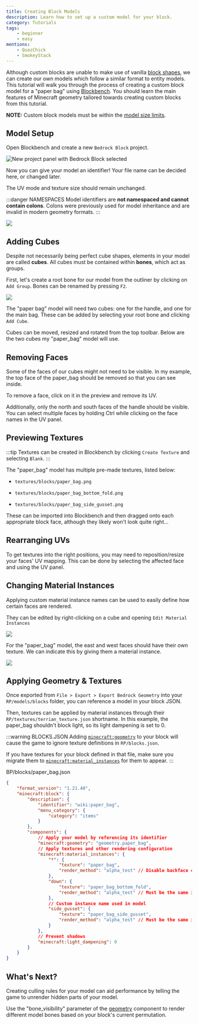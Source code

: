 ```yaml
---
title: Creating Block Models
description: Learn how to set up a custom model for your block.
category: Tutorials
tags:
    - beginner
    - easy
mentions:
    - QuazChick
    - SmokeyStack
---
```


Although custom blocks are unable to make use of vanilla [block shapes](/blocks/block-shapes), we can create our own models which follow a similar format to entity models. This tutorial will walk you through the process of creating a custom block model for a "paper bag" using [Blockbench](https://blockbench.net). You should learn the main features of Minecraft geometry tailored towards creating custom blocks from this tutorial.

**NOTE:** Custom block models must be within the [model size limits](/blocks/block-components.html#geometry).

## Model Setup

Open Blockbench and create a new `Bedrock Block` project.

![New project panel with Bedrock Block selected](/assets/images/blocks/block-models/new_project.png)

Now you can give your model an identifier! Your file name can be decided here, or changed later.

The UV mode and texture size should remain unchanged.

:::danger NAMESPACES
Model identifiers are **not namespaced and cannot contain colons**. Colons were previously used for model inheritance and are invalid in modern geometry formats.
:::

![](/assets/images/blocks/block-models/project_settings.png)

## Adding Cubes

Despite not necessarily being perfect cube shapes, elements in your model are called **cubes**. All cubes must be contained within **bones**, which act as groups.

First, let's create a root bone for our model from the outliner by clicking on `Add Group`. Bones can be renamed by pressing `F2`.

![](/assets/images/blocks/block-models/root_bone.png)

The "paper bag" model will need two cubes: one for the handle, and one for the main bag. These can be added by selecting your root bone and clicking `Add Cube`.

<WikiImage src="/assets/images/blocks/block-models/new_cube.png" alt width="600" class="my-4" />

Cubes can be moved, resized and rotated from the top toolbar. Below are the two cubes my "paper_bag" model will use.

<WikiImage src="/assets/images/blocks/block-models/paper_bag_cubes.png" alt="" width="300" />

## Removing Faces

Some of the faces of our cubes might not need to be visible. In my example, the top face of the paper_bag should be removed so that you can see inside.

To remove a face, click on it in the preview and remove its UV.

<WikiImage src="/assets/images/blocks/block-models/paper_bag_top_removed.png" alt="" width="600" />

Additionally, only the north and south faces of the handle should be visible. You can select multiple faces by holding Ctrl while clicking on the face names in the UV panel.

<WikiImage
    src="/assets/images/blocks/block-models/paper_bag_handle_faces_removed.png"
    alt=""
    width="600"
/>

## Previewing Textures

:::tip
Textures can be created in Blockbench by clicking `Create Texture` and selecting `Blank`.
:::

The "paper_bag" model has multiple pre-made textures, listed below:

-   `textures/blocks/paper_bag.png`

    <WikiImage
        src="/assets/images/blocks/block-models/paper_bag.png"
        style="background-color: rgb(0,0,0,0.15);"
        pixelated
        width="128"
    />

-   `textures/blocks/paper_bag_bottom_fold.png`

    <WikiImage
        src="/assets/images/blocks/block-models/paper_bag_bottom_fold.png"
        style="background-color: rgb(0,0,0,0.15);"
        pixelated
        width="128"
    />

-   `textures/blocks/paper_bag_side_gusset.png`

    <WikiImage
        src="/assets/images/blocks/block-models/paper_bag_side_gusset.png"
        style="background-color: rgb(0,0,0,0.15);"
        pixelated
        width="128"
    />

These can be imported into Blockbench and then dragged onto each appropriate block face, although they likely won't look quite right...

<WikiImage
    src="/assets/images/blocks/block-models/preview_textures_applied.png"
    alt=""
    width="300"
/>

## Rearranging UVs

To get textures into the right positions, you may need to reposition/resize your faces' UV mapping. This can be done by selecting the affected face and using the UV panel.

<WikiImage src="/assets/images/blocks/block-models/paper_bag_handle_uv.png" alt="" width="300" />

<WikiImage src="/assets/images/blocks/block-models/paper_bag_final.png" alt="" width="300" />

## Changing Material Instances

Applying custom material instance names can be used to easily define how certain faces are rendered.

They can be edited by right-clicking on a cube and opening `Edit Material Instances`

![](/assets/images/blocks/block-models/select_edit_material_instances.png)

For the "paper_bag" model, the east and west faces should have their own texture. We can indicate this by giving them a material instance.

![](/assets/images/blocks/block-models/edit_material_instances.png)

## Applying Geometry & Textures

Once exported from `File > Export > Export Bedrock Geometry` into your `RP/models/blocks` folder, you can reference a model in your block JSON.

Then, textures can be applied by material instances through their `RP/textures/terrian_texture.json` shortname. In this example, the paper_bag shouldn't block light, so its light dampening is set to 0.

:::warning BLOCKS.JSON
Adding [`minecraft:geometry`](/blocks/block-components#geometry) to your block will cause the game to ignore texture definitions in `RP/blocks.json`.

If you have textures for your block defined in that file, make sure you migrate them to [`minecraft:material_instances`](/blocks/block-components#material-instances) for them to appear.
:::

<CodeHeader>BP/blocks/paper_bag.json</CodeHeader>

```json
{
    "format_version": "1.21.40",
    "minecraft:block": {
        "description": {
            "identifier": "wiki:paper_bag",
            "menu_category": {
                "category": "items"
            }
        },
        "components": {
            // Apply your model by referencing its identifier
            "minecraft:geometry": "geometry.paper_bag",
            // Apply textures and other rendering configuration
            "minecraft:material_instances": {
                "*": {
                    "texture": "paper_bag",
                    "render_method": "alpha_test" // Disable backface culling and allow transparency
                },
                "down": {
                    "texture": "paper_bag_bottom_fold",
                    "render_method": "alpha_test" // Must be the same in all instances
                },
                // Custom instance name used in model
                "side_gusset": {
                    "texture": "paper_bag_side_gusset",
                    "render_method": "alpha_test" // Must be the same in all instances
                }
            },
            // Prevent shadows
            "minecraft:light_dampening": 0
        }
    }
}
```

## What's Next?

<CardGrid>
<Card
    title="Create Culling Rules"
    link="/blocks/block-culling"
    image="/assets/images/homepage/crafting_table_0.png"
>

Creating culling rules for your model can aid performance by telling the game to unrender
hidden parts of your model.

</Card>
<Card
    title="Conditional Bones"
    link="/blocks/block-components#bone-visibility"
    image="/assets/images/homepage/scripting.png"
>

Use the "bone_visibility" parameter of the [geometry](/blocks/block-components#geometry) component to render different model bones based on your block's current permutation.

</Card>
</CardGrid>
